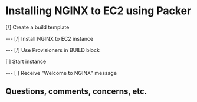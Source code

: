 # Installing NGINX to EC2 using Packer

[/] Create a build template

--- [/] Install NGINX to EC2 instance

--- [/] Use Provisioners in BUILD block

[ ] Start instance

--- [ ] Receive "Welcome to NGINX" message

## Questions, comments, concerns, etc.
